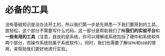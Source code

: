 # 必备的工具



没有基础知识是没办法开工的，所以我们第一步是先熟悉一下我们要用到的工具。放轻松，这个部分不需要写什么代码。这一部分是帮助我们了解**我们的实验平台**和**一些有用的工具**（注意，我说的是系统，你可以理解成系统包括了硬件和系统软件两个部分，而操作系统则属于系统软件）。同时，我们也需要了解`QEMU`和`GDB`的使用，来帮助我们更好地进行实验。

####

####
